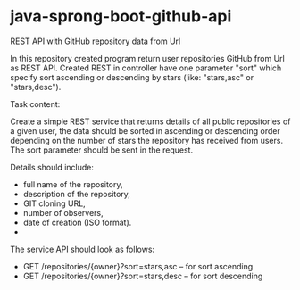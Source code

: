# java-sprong-boot-github-api
REST API with GitHub repository data from Url

In this repository created program return user repositories GitHub from Url as REST API. Created REST in controller have one parameter "sort" which specify sort ascending or descending by stars (like: "stars,asc" or "stars,desc").

Task content:

Create a simple REST service that returns details of all public repositories of a given user, the data should be sorted in ascending or descending order depending on the number of stars the repository has received from users. The sort parameter should be sent in the request.

Details should include:
- full name of the repository,
- description of the repository,
- GIT cloning URL,
- number of observers,
- date of creation (ISO format).
- 
The service API should look as follows:

- GET /repositories/{owner}?sort=stars,asc – for sort ascending
- GET /repositories/{owner}?sort=stars,desc – for sort descending
